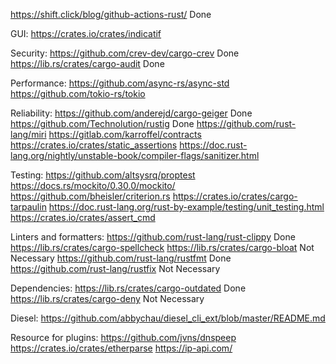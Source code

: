 https://shift.click/blog/github-actions-rust/ Done

GUI:
https://crates.io/crates/indicatif

Security:
https://github.com/crev-dev/cargo-crev Done
https://lib.rs/crates/cargo-audit Done

Performance:
https://github.com/async-rs/async-std
https://github.com/tokio-rs/tokio

Reliability:
https://github.com/anderejd/cargo-geiger Done
https://github.com/Technolution/rustig Done
https://github.com/rust-lang/miri
https://gitlab.com/karroffel/contracts
https://crates.io/crates/static_assertions
https://doc.rust-lang.org/nightly/unstable-book/compiler-flags/sanitizer.html

Testing:
https://github.com/altsysrq/proptest
https://docs.rs/mockito/0.30.0/mockito/
https://github.com/bheisler/criterion.rs
https://crates.io/crates/cargo-tarpaulin
https://doc.rust-lang.org/rust-by-example/testing/unit_testing.html
https://crates.io/crates/assert_cmd   

Linters and formatters:
https://github.com/rust-lang/rust-clippy Done
https://lib.rs/crates/cargo-spellcheck
https://lib.rs/crates/cargo-bloat Not Necessary
https://github.com/rust-lang/rustfmt Done
https://github.com/rust-lang/rustfix Not Necessary

Dependencies:
https://lib.rs/crates/cargo-outdated Done
https://lib.rs/crates/cargo-deny Not Necessary

Diesel:
https://github.com/abbychau/diesel_cli_ext/blob/master/README.md


Resource for plugins:
https://github.com/jvns/dnspeep
https://crates.io/crates/etherparse
https://ip-api.com/